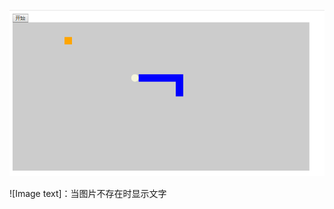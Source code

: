 ![Image text](https://github.com/mesaageloading/MyProject/blob/master/%E8%B4%AA%E5%90%83%E8%9B%87%E5%B0%8F%E6%B8%B8%E6%88%8F/%E7%A4%BA%E4%BE%8B%E5%9B%BE.png)

![Image text]：当图片不存在时显示文字
